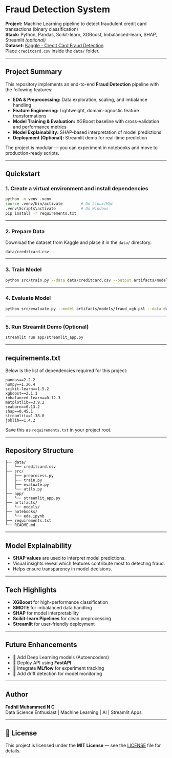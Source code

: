 #  Fraud Detection System

**Project:** Machine Learning pipeline to detect fraudulent credit card transactions (binary classification)  
**Stack:** Python, Pandas, Scikit-learn, XGBoost, Imbalanced-learn, SHAP, Streamlit *(optional)*  
**Dataset:** [Kaggle - Credit Card Fraud Detection](https://www.kaggle.com/mlg-ulb/creditcardfraud)  
Place `creditcard.csv` inside the `data/` folder.

---

##  Project Summary

This repository implements an end-to-end **Fraud Detection** pipeline with the following features:

- **EDA & Preprocessing:** Data exploration, scaling, and imbalance handling  
- **Feature Engineering:** Lightweight, domain-agnostic feature transformations  
- **Model Training & Evaluation:** XGBoost baseline with cross-validation and performance metrics  
- **Model Explainability:** SHAP-based interpretation of model predictions  
- **Deployment (Optional):** Streamlit demo for real-time prediction

The project is modular — you can experiment in notebooks and move to production-ready scripts.

---

##  Quickstart

### 1. Create a virtual environment and install dependencies
```bash
python -m venv .venv
source .venv/bin/activate        # On Linux/Mac
.venv\Scripts\activate           # On Windows
pip install -r requirements.txt
```

---

### 2. Prepare Data
Download the dataset from Kaggle and place it in the `data/` directory:
```
data/creditcard.csv
```

---

### 3. Train Model
```bash
python src/train.py --data data/creditcard.csv --output artifacts/models/fraud_xgb.pkl
```

---

### 4. Evaluate Model
```bash
python src/evaluate.py --model artifacts/models/fraud_xgb.pkl --data data/creditcard.csv
```

---

### 5. Run Streamlit Demo (Optional)
```bash
streamlit run app/streamlit_app.py
```

---

##  requirements.txt

Below is the list of dependencies required for this project:

```
pandas==2.2.2
numpy==1.26.4
scikit-learn==1.5.2
xgboost==2.1.1
imbalanced-learn==0.12.3
matplotlib==3.9.2
seaborn==0.13.2
shap==0.45.1
streamlit==1.38.0
joblib==1.4.2
```

Save this as `requirements.txt` in your project root.

---

##  Repository Structure

```
├── data/
│   └── creditcard.csv
├── src/
│   ├── preprocess.py
│   ├── train.py
│   ├── evaluate.py
│   └── utils.py
├── app/
│   └── streamlit_app.py
├── artifacts/
│   └── models/
├── notebooks/
│   └── eda.ipynb
├── requirements.txt
└── README.md
```

---

##  Model Explainability

- **SHAP values** are used to interpret model predictions.  
- Visual insights reveal which features contribute most to detecting fraud.  
- Helps ensure transparency in model decisions.

---

##  Tech Highlights

-  **XGBoost** for high-performance classification  
-  **SMOTE** for imbalanced data handling  
-  **SHAP** for model interpretability  
-  **Scikit-learn Pipelines** for clean preprocessing  
-  **Streamlit** for user-friendly deployment  

---

##  Future Enhancements

- 🔹 Add Deep Learning models (Autoencoders)  
- 🔹 Deploy API using **FastAPI**  
- 🔹 Integrate **MLflow** for experiment tracking  
- 🔹 Add drift detection for model monitoring  

---

##  Author

**Fadhil Muhammed N C**  
Data Science Enthusiast | Machine Learning | AI | Streamlit Apps  

---

## 📜 License

This project is licensed under the **MIT License** — see the [LICENSE](LICENSE) file for details.
